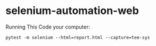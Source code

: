 # selenium-automation-web

  Running This Code your computer:
    
    pytest -m selenium --html=report.html --capture=tee-sys
